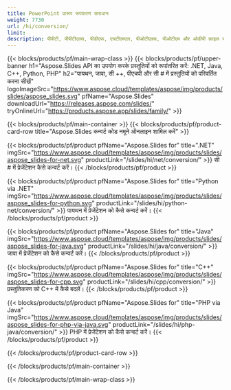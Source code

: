 ```yaml
---
title: PowerPoint प्रारूप रूपांतरण समाधान
weight: 7730
url: /hi/conversion/
limit: 
description: पीपीटी, पीपीटीएक्स, पीडीएफ, एचटीएमएल, पीओटीएक्स, पीओटीएम और ओडीपी फ़ाइल स्वरूपों को बदलने के लिए एपीआई
---
```


{{< blocks/products/pf/main-wrap-class >}}
{{< blocks/products/pf/upper-banner h1="Aspose.Slides API का उपयोग करके प्रस्तुतियों को रूपांतरित करें: .NET, Java, C++, Python, PHP" h2="पायथन, जावा, सी ++, पीएचपी और सी # में प्रस्तुतियों को परिवर्तित करना सीखें" logoImageSrc="https://www.aspose.cloud/templates/aspose/img/products/slides/aspose_slides.svg" pfName="Aspose.Slides" downloadUrl="https://releases.aspose.com/slides/" tryOnlineUrl="https://products.aspose.app/slides/family/" >}}

{{< blocks/products/pf/main-container >}}
{{< blocks/products/pf/product-card-row title="Aspose.Slides कन्वर्ट कोड नमूने ऑनलाइन शामिल करें" >}}

{{< blocks/products/pf/product pfName="Aspose.Slides for" title=".NET" imgSrc="https://www.aspose.cloud/templates/aspose/img/products/slides/aspose_slides-for-net.svg" productLink="/slides/hi/net/conversion/" >}}
सी # में प्रेजेंटेशन कैसे कन्वर्ट करें।
{{< /blocks/products/pf/product >}}

{{< blocks/products/pf/product pfName="Aspose.Slides for" title="Python via .NET" imgSrc="https://www.aspose.cloud/templates/aspose/img/products/slides/aspose_slides-for-python.svg" productLink="/slides/hi/python-net/conversion/" >}}
पायथन में प्रेजेंटेशन को कैसे कन्वर्ट करें।
{{< /blocks/products/pf/product >}}

{{< blocks/products/pf/product pfName="Aspose.Slides for" title="Java" imgSrc="https://www.aspose.cloud/templates/aspose/img/products/slides/aspose_slides-for-java.svg" productLink="/slides/hi/java/conversion/" >}}
जावा में प्रेजेंटेशन को कैसे कन्वर्ट करें।
{{< /blocks/products/pf/product >}}

{{< blocks/products/pf/product pfName="Aspose.Slides for" title="C++" imgSrc="https://www.aspose.cloud/templates/aspose/img/products/slides/aspose_slides-for-cpp.svg" productLink="/slides/hi/cpp/conversion/" >}}
प्रस्तुतिकरण को C++ में कैसे बदलें।
{{< /blocks/products/pf/product >}}

{{< blocks/products/pf/product pfName="Aspose.Slides for" title="PHP via Java" imgSrc="https://www.aspose.cloud/templates/aspose/img/products/slides/aspose_slides-for-php-via-java.svg" productLink="/slides/hi/php-java/conversion/" >}}
PHP में प्रेजेंटेशन को कैसे कन्वर्ट करें।
{{< /blocks/products/pf/product >}}

{{< /blocks/products/pf/product-card-row >}}

{{< /blocks/products/pf/main-container >}}

{{< /blocks/products/pf/main-wrap-class >}}